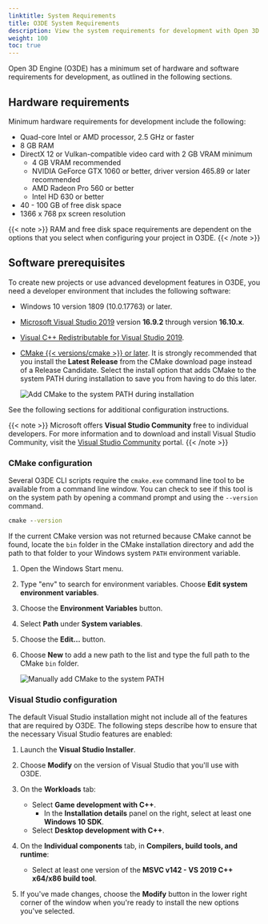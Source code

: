 ```yaml
---
linktitle: System Requirements
title: O3DE System Requirements
description: View the system requirements for development with Open 3D Engine (O3DE).
weight: 100
toc: true
---
```


Open 3D Engine (O3DE) has a minimum set of hardware and software requirements for development, as outlined in the following sections.

## Hardware requirements

Minimum hardware requirements for development include the following:

+ Quad-core Intel or AMD processor, 2.5 GHz or faster
+ 8 GB RAM
+ DirectX 12 or Vulkan-compatible video card with 2 GB VRAM minimum
  + 4 GB VRAM recommended
  + NVIDIA GeForce GTX 1060 or better, driver version 465.89 or later recommended
  + AMD Radeon Pro 560 or better
  + Intel HD 630 or better
+ 40 - 100 GB of free disk space
+ 1366 x 768 px screen resolution

{{< note >}}
RAM and free disk space requirements are dependent on the options that you select when configuring your project in O3DE.
{{< /note >}}

## Software prerequisites

To create new projects or use advanced development features in O3DE, you need a developer environment that includes the following software:

+ Windows 10 version 1809 (10.0.17763) or later.
+ [Microsoft Visual Studio 2019](https://visualstudio.microsoft.com/downloads/) version **16.9.2** through version **16.10.x**.
+ [Visual C++ Redistributable for Visual Studio 2019](https://visualstudio.microsoft.com/downloads/#other-family).
+ [CMake {{< versions/cmake >}} or later](https://cmake.org/download/). It is strongly recommended that you install the **Latest Release** from the CMake download page instead of a Release Candidate. Select the install option that adds CMake to the system PATH during installation to save you from having to do this later.

   ![Add CMake to the system PATH during installation](/images/welcome-guide/requirements-cmake-install-add-to-path.png)

See the following sections for additional configuration instructions.

{{< note >}}
Microsoft offers **Visual Studio Community** free to individual developers. For more information and to download and install Visual Studio Community, visit the [Visual Studio Community](https://visualstudio.microsoft.com/vs/community/) portal.
{{< /note >}}

### CMake configuration

Several O3DE CLI scripts require the `cmake.exe` command line tool to be available from a command line window. You can check to see if this tool is on the system path by opening a command prompt and using the `--version` command.

   ```cmd
   cmake --version
   ```

If the current CMake version was not returned because CMake cannot be found, locate the `bin` folder in the CMake installation directory and add the path to that folder to your Windows system `PATH` environment variable.

1. Open the Windows Start menu.

1. Type "env" to search for environment variables. Choose **Edit system environment variables**.

1. Choose the **Environment Variables** button.

1. Select **Path** under **System variables**.

1. Choose the **Edit...** button.

1. Choose **New** to add a new path to the list and type the full path to the CMake `bin` folder.

   ![Manually add CMake to the system PATH](/images/welcome-guide/requirements-cmake-add-to-path-manually.png)

### Visual Studio configuration

The default Visual Studio installation might not include all of the features that are required by O3DE. The following steps describe how to ensure that the necessary Visual Studio features are enabled:

1. Launch the **Visual Studio Installer**.

1. Choose **Modify** on the version of Visual Studio that you'll use with O3DE.

1. On the **Workloads** tab:
   + Select **Game development with C++**.
      + In the **Installation details** panel on the right, select at least one **Windows 10 SDK**.
   + Select **Desktop development with C++**.

1. On the **Individual components** tab, in **Compilers, build tools, and runtime**:
   + Select at least one version of the **MSVC v142 - VS 2019 C++ x64/x86 build tool**.

1. If you've made changes, choose the **Modify** button in the lower right corner of the window when you're ready to install the new options you've selected.
